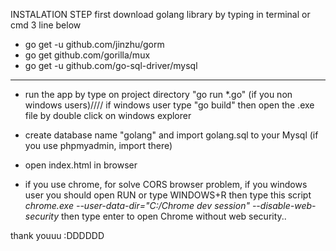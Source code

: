 INSTALATION STEP
first download golang library by typing in terminal or cmd 3 line below

- go get -u github.com/jinzhu/gorm
- go get github.com/gorilla/mux
- go get -u github.com/go-sql-driver/mysql

-----------------

- run the app by type on project directory "go run *.go" (if you non windows users)//// if windows user type "go build" then open the .exe file by double click on windows explorer

- create database name "golang" and import golang.sql to your Mysql (if you use phpmyadmin, import there)
- open index.html in browser
- if you use chrome, for solve CORS browser problem, if you windows user you should open RUN or type WINDOWS+R then type this script *chrome.exe --user-data-dir="C:/Chrome dev session" --disable-web-security* then type enter to open Chrome without web security..


thank youuu :DDDDDD
